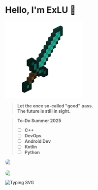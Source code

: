 <!-- 🌌 README by ouo-anime -->

# Hello, I'm ExLU 👋 

<!-- Gif -->
![](https://github.com/ouo-anime/ouo-anime/blob/main/Sword.gif)

> **Let the once so-called "good" pass.** <br>
> **The future is still in sight.** <br>

> **To-Do Summer 2025** <br>
> - [ ] **C++** <br>
> - [ ] **DevOps** <br>
> - [ ] **Android Dev** <br>
> - [ ] **Kotlin** <br>
> - [ ] **Python** <br>

<div style="display: flex; flex-direction: column; gap: 20px; max-width: 90%;">
  <img 
    src="https://github-readme-stats.vercel.app/api?username=ouo-anime&show_icons=true&theme=tokyonight&bg_color=000000&title_color=DA70D6&icon_color=DA70D6&text_color=ffffff"
    style="width: 60%; max-width: 100px; border-radius: 10px;"
  />
  <img 
    src="https://github-readme-stats.vercel.app/api/top-langs/?username=ouo-anime&layout=compact&theme=tokyonight&bg_color=000000&title_color=DA70D6&text_color=ffffff"
    style="width: 60%; max-width: 100px; border-radius: 10px;"
  />
</div>

<p>
  <img src="https://readme-typing-svg.demolab.com?font=Fira+Code&size=18&pause=1000&color=DA70D6&width=600&lines=Meow+Meow+Meoow~+Meow!;MEOW!+Meow?;music+muSic+MeoMusic+MeowMusic;Meow+Meow+Meoow~+Meow!;MEOW!+Meow?;" alt="Typing SVG" />
</p>
